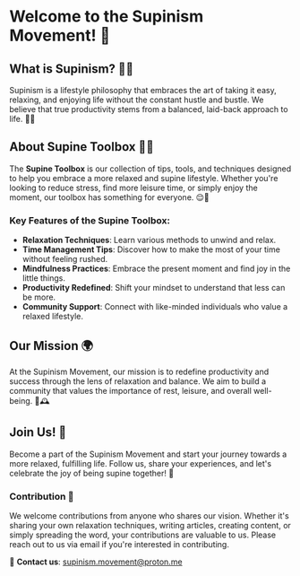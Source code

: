 # Welcome to the Supinism Movement! 🌟

## What is Supinism? 🛌💤

Supinism is a lifestyle philosophy that embraces the art of taking it easy, relaxing, and enjoying life without the constant hustle and bustle. We believe that true productivity stems from a balanced, laid-back approach to life. 🌿✨

## About Supine Toolbox 🧰🔧

The **Supine Toolbox** is our collection of tips, tools, and techniques designed to help you embrace a more relaxed and supine lifestyle. Whether you're looking to reduce stress, find more leisure time, or simply enjoy the moment, our toolbox has something for everyone. 😌🌼

### Key Features of the Supine Toolbox:

- **Relaxation Techniques**: Learn various methods to unwind and relax.
- **Time Management Tips**: Discover how to make the most of your time without feeling rushed.
- **Mindfulness Practices**: Embrace the present moment and find joy in the little things.
- **Productivity Redefined**: Shift your mindset to understand that less can be more.
- **Community Support**: Connect with like-minded individuals who value a relaxed lifestyle.

## Our Mission 🌍

At the Supinism Movement, our mission is to redefine productivity and success through the lens of relaxation and balance. We aim to build a community that values the importance of rest, leisure, and overall well-being. 🌴🕰️

## Join Us! 🙌

Become a part of the Supinism Movement and start your journey towards a more relaxed, fulfilling life. Follow us, share your experiences, and let's celebrate the joy of being supine together! 🌟

### Contribution 🤝

We welcome contributions from anyone who shares our vision. Whether it's sharing your own relaxation techniques, writing articles, creating content, or simply spreading the word, your contributions are valuable to us. Please reach out to us via email if you're interested in contributing.

📧 **Contact us**: [supinism.movement@proton.me](mailto:supinism.movement@proton.me)
